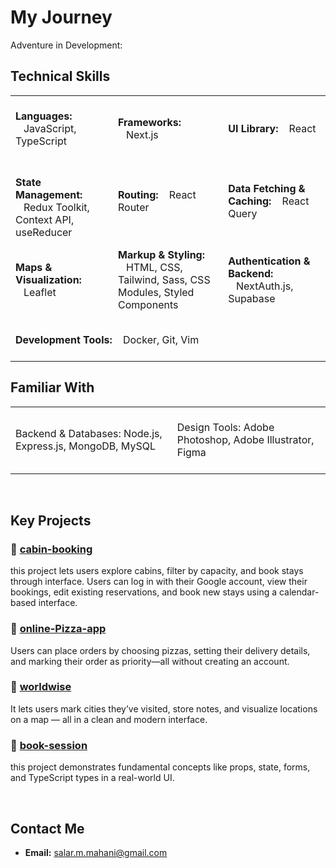 # My Journey
Adventure in Development:
<br/>


## Technical Skills
<table>
  <tr>
    <td>
      <br>
      <strong>Languages:</strong>
      &nbsp;&nbsp;&nbsp;JavaScript, TypeScript
      <br><br>
    </td>
    <td>
      <br>
      <strong>Frameworks:</strong>
      &nbsp;&nbsp;&nbsp;Next.js
      <br><br>
    </td>
    <td>
      <br>
      <strong>UI Library:</strong>
      &nbsp;&nbsp;&nbsp;React
      <br><br>
    </td>   
  

  </tr>

  <tr>
    <td>
      <br>
      <strong>State Management:</strong>
      &nbsp;&nbsp;&nbsp;Redux Toolkit, Context API, useReducer
    </td>
    <td>
      <strong>Routing:</strong>
      &nbsp;&nbsp;&nbsp;React Router
    </td>
    <td>
      <br>
      <strong>Data Fetching & Caching:</strong>
      &nbsp;&nbsp;&nbsp;React Query
      <br><br>
    </td>
  </tr>

  <tr>
    <td>
      <strong>Maps & Visualization:</strong>
      &nbsp;&nbsp;&nbsp;Leaflet
      <br>
    </td>
    <td>
      <strong>Markup & Styling:</strong>
      &nbsp;&nbsp;&nbsp;HTML, CSS, Tailwind, Sass, CSS Modules, Styled Components
      <br>
    </td>
    <td>
      <br>
      <strong>Authentication & Backend:</strong>
      &nbsp;&nbsp;&nbsp;NextAuth.js, Supabase
      <br><br>
    </td>
  </tr>

  <tr>
    <td colspan="3"><br>
      <strong>Development Tools:</strong>
      &nbsp;&nbsp;&nbsp;Docker, Git, Vim
      <br><br>
    </td>
  </tr>
</table>




## Familiar With
<table>
  <tr>
    <td>
      <br>
      Backend & Databases:  
Node.js, Express.js, MongoDB, MySQL
    <br> <br>
    </td>
    <td>
      <br>
      Design Tools:  
Adobe Photoshop, Adobe Illustrator, Figma
    <br> <br>
    </td>
  </tr>
</table>


<br/>

## Key Projects

### 📌 [cabin-booking](https://github.com/SalarMahani/cabin-booking)
this project lets users explore cabins, filter by capacity, and book stays through interface.
Users can log in with their Google account, view their bookings, edit existing reservations, and book new stays using a calendar-based interface.

### 📌 [online-Pizza-app](https://github.com/SalarMahani/online-Pizza-app)
Users can place orders by choosing pizzas, setting their delivery details, and marking their order as priority—all without creating an account.


### 📌 [worldwise](https://github.com/SalarMahani/worldwise)
It lets users mark cities they’ve visited, store notes, and visualize locations on a map — all in a clean and modern interface.


### 📌 [book-session](https://github.com/SalarMahani/book-session)
this project demonstrates fundamental concepts like props, state, forms, and TypeScript types in a real-world UI.



<br>

## Contact Me

- **Email:** salar.m.mahani@gmail.com


